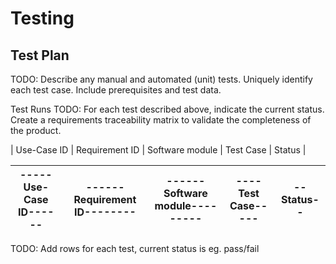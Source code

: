 # Testing

## Test Plan
TODO: Describe any manual and automated (unit) tests. Uniquely identify each test case. Include prerequisites and test data.

Test Runs
TODO: For each test described above, indicate the current status. 
Create a requirements traceability matrix to validate the completeness of the product.

| Use-Case ID | Requirement ID | Software module | Test Case | Status |




| -----Use-Case ID------ | ------Requirement ID-------- | ------Software module--------- | ----Test Case----- | --Status-- |
| ----------- | -------------- | --------------- | --------- | ------ |

TODO: Add rows for each test, current status is eg. pass/fail
